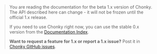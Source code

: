 <div class="unstable-warning">

> You are reading the documentation for the beta 1.x version of Chonky. The API
> described here can change - it will not be frozen until the official 1.x release.
>
> If you need to use Chonky right now, you can use the stable 0.x version from the
> [Documentation Index](https://timbokz.github.io/Chonky/).
>
> **Want to request a feature for 1.x or report a 1.x issue?** Post it in
> [Chonky GitHub issues](https://github.com/TimboKZ/Chonky/issues).

</div>
